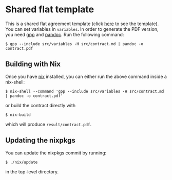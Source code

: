 # Shared flat template

This is a shared flat agreement template (click [here](src/contract.md) to see
the template). You can set variables in `variables`. In order to generate the
PDF version, you need [gpp][1] and [pandoc][2]. Run the following command:

``` shell
$ gpp --include src/variables -H src/contract.md | pandoc -o contract.pdf
```

## Building with Nix

Once you have [nix](https://nixos.org/nix/) installed, you can either run the
above command inside a nix-shell:

``` shell
$ nix-shell --command 'gpp --include src/variables -H src/contract.md | pandoc -o contract.pdf'
```

or build the contract directly with

``` shell
$ nix-build
```

which will produce `result/contract.pdf`.

[1]: https://logological.org/gpp
[2]: https://pandoc.org/

## Updating the nixpkgs

You can update the nixpkgs commit by running:

``` shell
$ ./nix/update
```

in the top-level directory.
